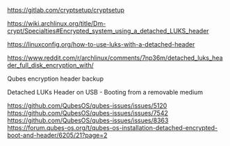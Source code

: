 https://gitlab.com/cryptsetup/cryptsetup

https://wiki.archlinux.org/title/Dm-crypt/Specialties#Encrypted_system_using_a_detached_LUKS_header

https://linuxconfig.org/how-to-use-luks-with-a-detached-header

https://www.reddit.com/r/archlinux/comments/7np36m/detached_luks_header_full_disk_encryption_with/

Qubes encryption header backup

Detached LUKs Header on USB - Booting from a removable medium

https://github.com/QubesOS/qubes-issues/issues/5120
https://github.com/QubesOS/qubes-issues/issues/7542
https://github.com/QubesOS/qubes-issues/issues/8363
https://forum.qubes-os.org/t/qubes-os-installation-detached-encrypted-boot-and-header/6205/21?page=2
